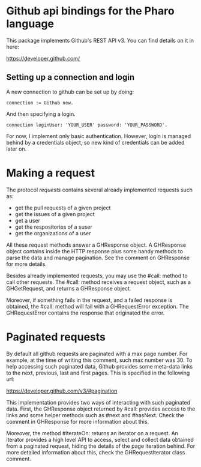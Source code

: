 # Github api bindings for the Pharo language

This package implements Github's REST API v3. You can find details on it in here:

https://developer.github.com/

## Setting up a connection and login

A new connection to github can be set up by doing:

```smalltalk
connection := Github new.
```

And then specifying a login.

```smalltalk
connection loginUser: 'YOUR_USER' password: 'YOUR_PASSWORD'.
```

For now, I implement only basic authentication. However, login is managed behind by a credentials object, so new kind of credentials can be added later on.

# Making a request

The protocol *requests* contains several already implemented requests such as:
 - get the pull requests of a given project
 - get the issues of a given project
 - get a user
 - get the respositories of a suser
 - get the organizations of a user

All these request methods answer a GHResponse object. A GHResponse object contains inside the HTTP response plus some handy methods to parse the data and manage pagination. See the comment on GHResponse for more details.

Besides already implemented requests, you may use the #call: method to call other requests. The #call: method receives a request object, such as a GHGetRequest, and returns a GHResponse object.

Moreover, if something fails in the request, and a failed response is obtained, the #call: method will fail with a GHRequestError exception. The GHRequestError contains the response that originated the error.

# Paginated requests

By default all github requests are paginated with a max page number. For example, at the time of writing this comment, such max number was 30.  To help accessing such paginated data, Github provides some meta-data links to the next, previous, last and first pages. This is specified in the following url:

https://developer.github.com/v3/#pagination

This implementation provides two ways of interacting with such paginated data. First, the GHResponse object returned by #call: provides access to the links and some helper methods such as #next and #hasNext. Check the comment in GHResponse for more information about this.

Moreover, the method #iterateOn: returns an iterator on a request. An iterator provides a high level API to access, select and collect data obtained from a paginated request, hiding the details of the page iteration behind. For more detailed information about this, check the GHRequestIterator class comment.
